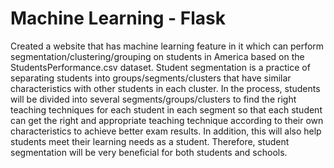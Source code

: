 # Machine Learning - Flask

Created a website that has machine learning feature in it which can perform segmentation/clustering/grouping on students in America based on the StudentsPerformance.csv dataset. Student segmentation is a practice of separating students into groups/segments/clusters that have similar characteristics with other students in each cluster. In the process, students will be divided into several segments/groups/clusters to find the right teaching techniques for each student in each segment so that each student can get the right and appropriate teaching technique according to their own characteristics to achieve better exam results. In addition, this will also help students meet their learning needs as a student. Therefore, student segmentation will be very beneficial for both students and schools.
